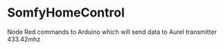 # SomfyHomeControl
Node Red commands to Arduino which will send data to Aurel transmitter 433.42mhz
